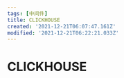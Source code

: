 ```yaml
---
tags: [中间件]
title: CLICKHOUSE
created: '2021-12-21T06:07:47.161Z'
modified: '2021-12-21T06:22:21.033Z'
---
```


# CLICKHOUSE

